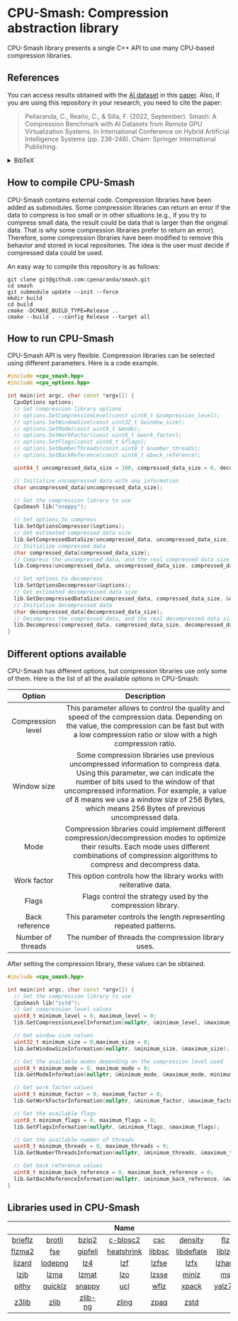 # CPU-Smash: Compression abstraction library

CPU-Smash library presents a single C++ API to use many CPU-based compression libraries.

## References
You can access results obtained with the [AI dataset](https://github.com/cpenaranda/AI-dataset) in this [paper](https://doi.org/10.1007/978-3-031-15471-3_21). Also, if you are using this repository in your research, you need to cite the paper:
> Peñaranda, C., Reaño, C., & Silla, F. (2022, September). Smash: A Compression Benchmark with AI Datasets from Remote GPU Virtualization Systems. In International Conference on Hybrid Artificial Intelligence Systems (pp. 236-248). Cham: Springer International Publishing.

<details><summary>BibTeX</summary>

```
@InProceedings{penaranda2022smash,
  author="Pe{\~{n}}aranda, Cristian and Rea{\~{n}}o, Carlos and Silla, Federico",
  editor="Garc{\'i}a Bringas, Pablo and P{\'e}rez Garc{\'i}a, Hilde and Mart{\'i}nez de Pis{\'o}n, Francisco Javier and Villar Flecha, Jos{\'e} Ram{\'o}n and Troncoso Lora, Alicia and de la Cal, Enrique A. and Herrero, {\'A}lvaro and Mart{\'i}nez {\'A}lvarez, Francisco and Psaila, Giuseppe and Quinti{\'a}n, H{\'e}ctor and Corchado, Emilio",
  title="Smash: A Compression Benchmark with AI Datasets from Remote GPU Virtualization Systems",
  booktitle="Hybrid Artificial Intelligent Systems",
  year="2022",
  publisher="Springer International Publishing",
  address="Cham",
  pages="236--248",
  abstract="Remote GPU virtualization is a mechanism that allows GPU-accelerated applications to be executed in computers without GPUs. Instead, GPUs from remote computers are used. Applications are not aware of using a remote GPU. However, overall performance depends on the throughput of the underlying network connecting the application to the remote GPUs. One way to increase this bandwidth is to compress transmissions made within the remote GPU virtualization middleware between the application side and the GPU side.",
  isbn="978-3-031-15471-3"
}
```

</details>

## How to compile CPU-Smash
CPU-Smash contains external code. Compression libraries have been added as submodules. Some compression libraries can return an error if the data to compress is too small or in other situations (e.g., if you try to compress small data, the result could be data that is larger than the original data. That is why some compression libraries prefer to return an error). Therefore, some compression libraries have been modified to remove this behavior and stored in local repositories. The idea is the user must decide if compressed data could be used.

An easy way to compile this repository is as follows:

```
git clone git@github.com:cpenaranda/smash.git
cd smash
git submodule update --init --force
mkdir build
cd build
cmake -DCMAKE_BUILD_TYPE=Release ..
cmake --build . --config Release --target all
```

## How to run CPU-Smash
CPU-Smash API is very flexible. Compression libraries can be selected using different parameters. Here is a code example.

``` c++
#include <cpu_smash.hpp>
#include <cpu_options.hpp>

int main(int argc, char const *argv[]) {
  CpuOptions options;
  // Set compression library options
  // options.SetCompressionLevel(const uint8_t &compression_level);
  // options.SetWindowSize(const uint32_t &window_size);
  // options.SetMode(const uint8_t &mode);
  // options.SetWorkFactor(const uint8_t &work_factor);
  // options.SetFlags(const uint8_t &flags);
  // options.SetNumberThreads(const uint8_t &number_threads);
  // options.SetBackReference(const uint8_t &back_reference);

  uint64_t uncompressed_data_size = 100, compressed_data_size = 0, decompressed_data_size = 0;

  // Initialize uncompressed data with any information
  char uncompressed_data[uncompressed_data_size];

  // Set the compression library to use
  CpuSmash lib("snappy");

  // Set options to compress
  lib.SetOptionsCompressor(&options);
  // Get estimated compressed data size
  lib.GetCompressedDataSize(uncompressed_data, uncompressed_data_size, &compressed_data_size);
  // Initialize compressed data
  char compressed_data[compressed_data_size];
  // Compress the uncompressed data, and the real compressed data size is taken
  lib.Compress(uncompressed_data, uncompressed_data_size, compressed_data, &compressed_data_size);

  // Set options to decompress
  lib.SetOptionsDecompressor(&options);
  // Get estimated decompressed data size
  lib.GetDecompressedDataSize(compressed_data, compressed_data_size, &decompressed_data_size);
  // Initialize decompressed data
  char decompressed_data[decompressed_data_size];
  // Decompress the compressed data, and the real decompressed data size is taken
  lib.Decompress(compressed_data, compressed_data_size, decompressed_data, &decompressed_data_size);
}
```

## Different options available
CPU-Smash has different options, but compression libraries use only some of them. Here is the list of all the available options in CPU-Smash:

| Option              | Description    |
| :---:               | :---:          |
| Compression level   | This parameter allows to control the quality and speed of the compression data. Depending on the value, the compression can be fast but with a low compression ratio or slow with a high compression ratio. |
| Window size         | Some compression libraries use previous uncompressed information to compress data. Using this parameter, we can indicate the number of bits used to the window of that uncompressed information. For example, a value of 8 means we use a window size of 256 Bytes, which means 256 Bytes of previous uncompressed data. |
| Mode                | Compression libraries could implement different compression/decompression modes to optimize their results. Each mode uses different combinations of compression algorithms to compress and decompress data. |
| Work factor         | This option controls how the library works with reiterative data. |
| Flags               | Flags control the strategy used by the compression library. |
| Back reference      | This parameter controls the length representing repeated patterns. |
| Number of threads   | The number of threads the compression library uses. |

After setting the compression library, these values can be obtained.

``` c++
#include <cpu_smash.hpp>

int main(int argc, char const *argv[]) {
  // Set the compression library to use
  CpuSmash lib("zstd");
  // Get compression level values
  uint8_t minimum_level = 0, maximum_level = 0;
  lib.GetCompressionLevelInformation(nullptr, &minimum_level, &maximum_level);

  // Get window size values
  uint32_t minimum_size = 0,maximum_size = 0;
  lib.GetWindowSizeInformation(nullptr, &minimum_size, &maximum_size);

  // Get the available modes depending on the compression level used
  uint8_t minimum_mode = 0, maximum_mode = 0;
  lib.GetModeInformation(nullptr, &minimum_mode, &maximum_mode, minimum_level);

  // Get work factor values
  uint8_t minimum_factor = 0, maximum_factor = 0;
  lib.GetWorkFactorInformation(nullptr, &minimum_factor, &maximum_factor);

  // Get the available flags
  uint8_t minimum_flags = 0, maximum_flags = 0;
  lib.GetFlagsInformation(nullptr, &minimum_flags, &maximum_flags);

  // Get the available number of threads
  uint8_t minimum_threads = 0, maximum_threads = 0;
  lib.GetNumberThreadsInformation(nullptr, &minimum_threads, &maximum_threads);

  // Get back reference values
  uint8_t minimum_back_reference = 0, maximum_back_reference = 0;
  lib.GetBackReferenceInformation(nullptr, &minimum_back_reference, &maximum_back_reference);
}
```

## Libraries used in CPU-Smash

|     |     |     | Name |     |     |     |
| :-: | :-: | :-: | :--: | :-: | :-: | :-: |
| [brieflz](https://github.com/cpenaranda/brieflz) | [brotli](https://github.com/cpenaranda/brotli) | [bzip2](https://github.com/cpenaranda/bzip2) | [c-blosc2](https://github.com/cpenaranda/c-blosc2) | [csc](https://github.com/cpenaranda/CSC) | [density](https://github.com/cpenaranda/density) | [flz](https://github.com/cpenaranda/fastlz) |
| [flzma2](https://github.com/cpenaranda/fast-lzma2) | [fse](https://github.com/cpenaranda/FiniteStateEntropy) | [gipfeli](https://github.com/cpenaranda/gipfeli) | [heatshrink](https://github.com/cpenaranda/heatshrink) | [libbsc](https://github.com/cpenaranda/libbsc) | [libdeflate](https://github.com/cpenaranda/libdeflate) | [liblzg](https://github.com/cpenaranda/liblzg) |
| [lizard](https://github.com/cpenaranda/lizard) | [lodepng](https://github.com/cpenaranda/lodepng) | [lz4](https://github.com/cpenaranda/lz4) | [lzf](https://github.com/cpenaranda/liblzf) | [lzfse](https://github.com/cpenaranda/lzfse) | [lzfx](https://github.com/cpenaranda/lzfx/) | [lzham](https://github.com/cpenaranda/lzham_codec_devel) |
| [lzjb](https://github.com/cpenaranda/lzjb) | [lzma](https://github.com/cpenaranda/xz) | [lzmat](https://github.com/cpenaranda/lzmat) | [lzo](https://github.com/cpenaranda/lzo) | [lzsse](https://github.com/cpenaranda/LZSSE) | [miniz](https://github.com/cpenaranda/miniz) | [ms](https://github.com/cpenaranda/ms-compress) |
| [pithy](https://github.com/cpenaranda/pithy) | [quicklz](https://github.com/cpenaranda/quicklz) | [snappy](https://github.com/cpenaranda/snappy) | [ucl](https://github.com/cpenaranda/ucl) | [wflz](https://github.com/cpenaranda/wflz) | [xpack](https://github.com/cpenaranda/xpack) | [yalz77](https://github.com/cpenaranda/yalz77) |
| [z3lib](https://github.com/cpenaranda/z3lib) | [zlib](https://github.com/cpenaranda/zlib) | [zlib-ng](https://github.com/cpenaranda/zlib-ng) | [zling](https://github.com/cpenaranda/libzling) | [zpaq](https://github.com/cpenaranda/zpaq) | [zstd](https://github.com/cpenaranda/zstd) | |
